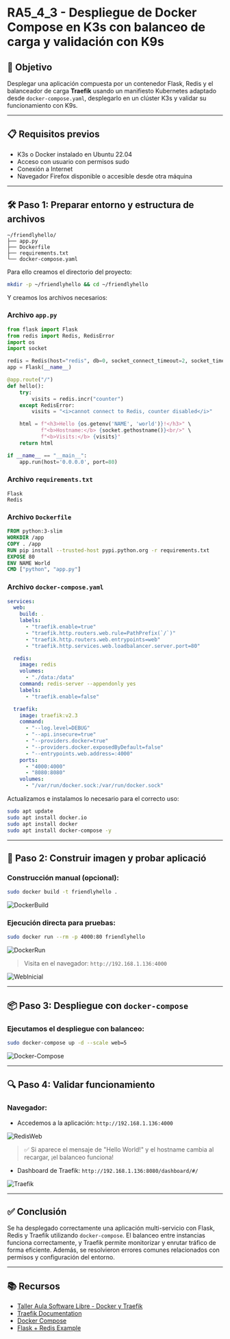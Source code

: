 # RA5_4_3 - Despliegue de Docker Compose en K3s con balanceo de carga y validación con K9s

## 🎯 Objetivo

Desplegar una aplicación compuesta por un contenedor Flask, Redis y el balanceador de carga **Traefik** usando un manifiesto Kubernetes adaptado desde `docker-compose.yaml`, desplegarlo en un clúster K3s y validar su funcionamiento con K9s.

---

## 📋 Requisitos previos

- K3s o Docker instalado en Ubuntu 22.04
- Acceso con usuario con permisos sudo
- Conexión a Internet
- Navegador Firefox disponible o accesible desde otra máquina

---

## 🛠 Paso 1: Preparar entorno y estructura de archivos

```
~/friendlyhello/
├── app.py
├── Dockerfile
├── requirements.txt
└── docker-compose.yaml
```

Para ello creamos el directorio del proyecto: 

```bash
mkdir -p ~/friendlyhello && cd ~/friendlyhello
```

Y creamos los archivos necesarios: 

### Archivo `app.py`
```python
from flask import Flask
from redis import Redis, RedisError
import os
import socket

redis = Redis(host="redis", db=0, socket_connect_timeout=2, socket_timeout=2)
app = Flask(__name__)

@app.route("/")
def hello():
    try:
        visits = redis.incr("counter")
    except RedisError:
        visits = "<i>cannot connect to Redis, counter disabled</i>"

    html = f"<h3>Hello {os.getenv('NAME', 'world')}!</h3>" \
           f"<b>Hostname:</b> {socket.gethostname()}<br/>" \
           f"<b>Visits:</b> {visits}"
    return html

if __name__ == "__main__":
    app.run(host='0.0.0.0', port=80)
```

### Archivo `requirements.txt`
```
Flask
Redis
```

### Archivo `Dockerfile`
```dockerfile
FROM python:3-slim
WORKDIR /app
COPY . /app
RUN pip install --trusted-host pypi.python.org -r requirements.txt
EXPOSE 80
ENV NAME World
CMD ["python", "app.py"]
```

### Archivo `docker-compose.yaml`
```yaml
services:
  web:
    build: .
    labels:
      - "traefik.enable=true"
      - "traefik.http.routers.web.rule=PathPrefix(`/`)"
      - "traefik.http.routers.web.entrypoints=web"
      - "traefik.http.services.web.loadbalancer.server.port=80"

  redis:
    image: redis
    volumes:
      - "./data:/data"
    command: redis-server --appendonly yes
    labels:
      - "traefik.enable=false"

  traefik:
    image: traefik:v2.3
    command:
      - "--log.level=DEBUG"
      - "--api.insecure=true"
      - "--providers.docker=true"
      - "--providers.docker.exposedByDefault=false"
      - "--entrypoints.web.address=:4000"
    ports:
      - "4000:4000"
      - "8080:8080"
    volumes:
      - "/var/run/docker.sock:/var/run/docker.sock"
```

Actualizamos e instalamos lo necesario para el correcto uso:
```bash
sudo apt update
sudo apt install docker.io
sudo apt install docker
sudo apt install docker-compose -y
```

---

## 🐳 Paso 2: Construir imagen y probar aplicació

### Construcción manual (opcional):
```bash
sudo docker build -t friendlyhello .
```

![DockerBuild](./assets/DockerBuild.png) 


### Ejecución directa para pruebas:
```bash
sudo docker run --rm -p 4000:80 friendlyhello
```

![DockerRun](./assets/DockerRun.png) 

> Visita en el navegador: `http://192.168.1.136:4000`
 
![WebInicial](./assets/WebInicial.png) 

---

## 📦 Paso 3: Despliegue con `docker-compose`

### Ejecutamos el despliegue con balanceo:
```bash
sudo docker-compose up -d --scale web=5
```

![Docker-Compose](./assets/Docker-Compose.png) 

---

## 🔍 Paso 4: Validar funcionamiento

### Navegador:
- Accedemos a la aplicación: `http://192.168.1.136:4000` 
 
![RedisWeb](./assets/RedisWeb.png) 

> ✅ Si aparece el mensaje de "Hello World!" y el hostname cambia al recargar, ¡el balanceo funciona!


- Dashboard de Traefik: `http://192.168.1.136:8080/dashboard/#/`

![Traefik](./assets/Traefik.png) 


---

## ✅ Conclusión

Se ha desplegado correctamente una aplicación multi-servicio con Flask, Redis y Traefik utilizando `docker-compose`. El balanceo entre instancias funciona correctamente, y Traefik permite monitorizar y enrutar tráfico de forma eficiente. Además, se resolvieron errores comunes relacionados con permisos y configuración del entorno.

---

## 📚 Recursos 

- [Taller Aula Software Libre - Docker y Traefik](https://aulasoftwarelibre.github.io/taller-de-docker/dockerfile/#balanceo-de-carga)
- [Traefik Documentation](https://doc.traefik.io/traefik/)
- [Docker Compose](https://docs.docker.com/compose/)
- [Flask + Redis Example](https://realpython.com/flask-by-example-part-1-project-setup/)

